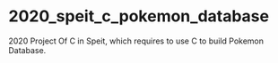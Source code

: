 # 2020_speit_c_pokemon_database
2020 Project Of C in Speit, which requires to use C to build Pokemon Database. 
